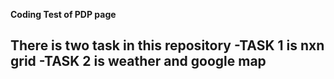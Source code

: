 **Coding Test of PDP page**

There is two task in this repository 
-TASK 1 is nxn grid
-TASK 2 is weather and google map
--------------------

